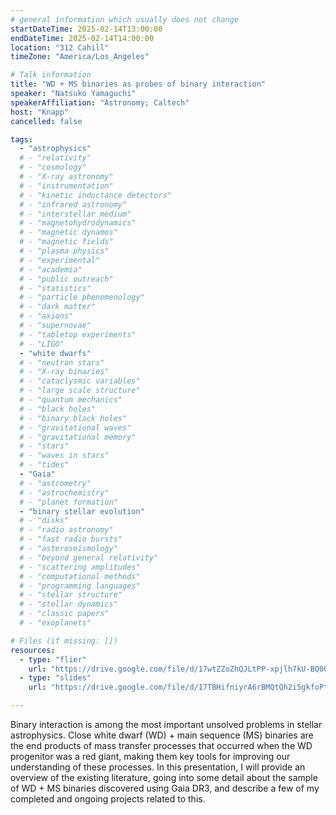 ```yaml
---
# general information which usually does not change
startDateTime: 2025-02-14T13:00:00
endDateTime: 2025-02-14T14:00:00
location: "312 Cahill"
timeZone: "America/Los_Angeles"

# Talk information
title: "WD + MS binaries as probes of binary interaction"
speaker: "Natsuko Yamaguchi"
speakerAffiliation: "Astronomy; Caltech"
host: "Knapp"
cancelled: false

tags:
  - "astrophysics"
  # - "relativity"
  # - "cosmology"
  # - "X-ray astronomy"
  # - "instrumentation"
  # - "kinetic inductance detectors"
  # - "infrared astronomy"
  # - "interstellar medium"
  # - "magnetohydrodynamics"
  # - "magnetic dynamos"
  # - "magnetic fields"
  # - "plasma physics"
  # - "experimental"
  # - "academia"
  # - "public outreach"
  # - "statistics"
  # - "particle phenomenology"
  # - "dark matter"
  # - "axions"
  # - "supernovae"
  # - "tabletop experiments"
  # - "LIGO"
  - "white dwarfs"
  # - "neutron stars"
  # - "X-ray binaries"
  # - "cataclysmic variables"
  # - "large scale structure"
  # - "quantum mechanics"
  # - "black holes"
  # - "binary black holes"
  # - "gravitational waves"
  # - "gravitational memory"
  # - "stars"
  # - "waves in stars"
  # - "tides"
  - "Gaia"
  # - "astrometry"
  # - "astrochemistry"
  # - "planet formation"
  - "binary stellar evolution"
  # - "disks"
  # - "radio astronomy"
  # - "fast radio bursts"
  # - "asteroseismology"
  # - "beyond general relativity"
  # - "scattering amplitudes"
  # - "computational methods"
  # - "programming languages"
  # - "stellar structure"
  # - "stellar dynamics"
  # - "classic papers"
  # - "exoplanets"

# Files (if missing: [])
resources:
  - type: "flier"
    url: "https://drive.google.com/file/d/17wtZZoZhQJLtPP-xpjlh7kU-BQ0QDw8S/view?usp=drive_link"
  - type: "slides"
    url: "https://drive.google.com/file/d/17TBHifniyrA6rBMQtQh2i5gkfoPtnwIP/view?usp=drive_link"

---
```


Binary interaction is among the most important unsolved problems in stellar astrophysics.
Close white dwarf (WD) + main sequence (MS) binaries are the end products of mass transfer processes that occurred when the WD progenitor was a red giant, making them key tools for improving our understanding of these processes.
In this presentation, I will provide an overview of the existing literature, going into some detail about the sample of WD + MS binaries discovered using Gaia DR3, and describe a few of my completed and ongoing projects related to this.
